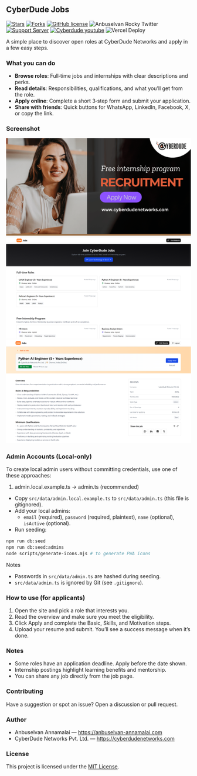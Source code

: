 ## CyberDude Jobs

[![Stars](https://img.shields.io/github/stars/anburocky3/cyberdude-jobs)](https://github.com/anburocky3/cyberdude-jobs)
[![Forks](https://img.shields.io/github/forks/anburocky3/cyberdude-jobs)](https://github.com/anburocky3/cyberdude-jobs)
[![GitHub license](https://img.shields.io/github/license/anburocky3/cyberdude-jobs)](https://github.com/anburocky3/cyberdude-jobs)
![Anbuselvan Rocky Twitter](https://img.shields.io/twitter/url?style=social&url=https%3A%2F%2Fgithub.com%2Fanburocky3%2Fcyberdude-jobs)
[![Support Server](https://img.shields.io/discord/742347296091537448.svg?label=Discord&logo=Discord&colorB=7289da)](https://discord.gg/6ktMR65YMy)
[![Cyberdude youtube](https://img.shields.io/youtube/channel/subscribers/UCteUj8bL1ppZcS70UCWrVfw?style=social)](https://www.youtube.com/c/cyberdudenetworks) ![Vercel Deploy](https://deploy-badge.vercel.app/vercel/cyberdude-jobs?style=plastic&name=Live%3A)

A simple place to discover open roles at CyberDude Networks and apply in a few easy steps.

### What you can do

- **Browse roles**: Full‑time jobs and internships with clear descriptions and perks.
- **Read details**: Responsibilities, qualifications, and what you’ll get from the role.
- **Apply online**: Complete a short 3‑step form and submit your application.
- **Share with friends**: Quick buttons for WhatsApp, LinkedIn, Facebook, X, or copy the link.

### Screenshot

![CyberDude Jobs](/public/cyberdude-jobs-banner.png)
![CyberDude Jobs homepage](/screenshots/1.png)
![CyberDude Jobs detail](/screenshots/2.png)

### Admin Accounts (Local-only)

To create local admin users without committing credentials, use one of these approaches:

1. admin.local.example.ts → admin.ts (recommended)

- Copy `src/data/admin.local.example.ts` to `src/data/admin.ts` (this file is gitignored).
- Add your local admins:
  - `email` (required), `password` (required, plaintext), `name` (optional), `isActive` (optional).
- Run seeding:

```bash
npm run db:seed
npm run db:seed:admins
node scripts/generate-icons.mjs # to generate PWA icons
```

Notes

- Passwords in `src/data/admin.ts` are hashed during seeding.
- `src/data/admin.ts` is ignored by Git (see `.gitignore`).

### How to use (for applicants)

1. Open the site and pick a role that interests you.
2. Read the overview and make sure you meet the eligibility.
3. Click Apply and complete the Basic, Skills, and Motivation steps.
4. Upload your resume and submit. You’ll see a success message when it’s done.

### Notes

- Some roles have an application deadline. Apply before the date shown.
- Internship postings highlight learning benefits and mentorship.
- You can share any job directly from the job page.

### Contributing

Have a suggestion or spot an issue? Open a discussion or pull request.

### Author

- Anbuselvan Annamalai — https://anbuselvan-annamalai.com
- CyberDude Networks Pvt. Ltd. — https://cyberdudenetworks.com

### License

This project is licensed under the [MIT License](LICENSE).
